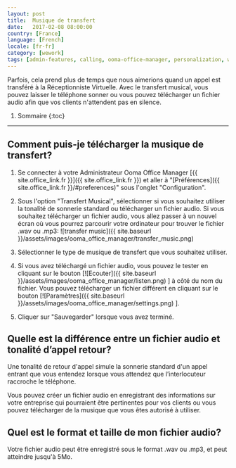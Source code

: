 ```yaml
---
layout: post
title:  Musique de transfert
date:   2017-02-08 08:00:00
country: [France]
language: [French]
locale: [fr-fr]
category: [wework]
tags: [admin-features, calling, ooma-office-manager, personalization, wework]
---
```


Parfois, cela prend plus de temps que nous aimerions quand un appel est transféré à la Réceptionniste Virtuelle. Avec le transfert musical, vous pouvez laisser le téléphone sonner ou vous pouvez télécharger un fichier audio afin que vos clients n'attendent pas en silence.

1. Sommaire
{:toc}
* * *

## Comment puis-je télécharger la musique de transfert?

1. Se connecter à votre Administrateur Ooma Office Manager [{{ site.office_link.fr }}]({{ site.office_link.fr }}) et aller à "[Préférences]({{ site.office_link.fr }}/#preferences)" sous l'onglet "Configuration".
2. Sous l'option "Transfert Musical", sélectionner si vous souhaitez utiliser la tonalité de sonnerie standard ou télécharger un fichier audio. Si vous souhaitez télécharger un fichier audio, vous allez passer à un nouvel écran où vous pourrez parcourir votre ordinateur pour trouver le fichier .wav ou .mp3: 
   ![transfer music]({{ site.baseurl }}/assets/images/ooma_office_manager/transfer_music.png)

3. Sélectionner le type de musique de transfert que vous souhaitez utiliser.
4. Si vous avez téléchargé un fichier audio, vous pouvez le tester en cliquant sur le bouton [![Ecouter]({{ site.baseurl }}/assets/images/ooma_office_manager/listen.png) ] à côté du nom du fichier. Vous pouvez télécharger un fichier différent en cliquant sur le bouton [![Paramètres]({{ site.baseurl }}/assets/images/ooma_office_manager/settings.png) ].
5. Cliquer sur "Sauvegarder" lorsque vous avez terminé.

## Quelle est la différence entre un fichier audio et tonalité d’appel retour?

Une tonalité de retour d'appel simule la sonnerie standard d'un appel entrant que vous entendez lorsque vous attendez que l’interlocuteur raccroche le téléphone.

Vous pouvez créer un fichier audio en enregistrant des informations sur votre entreprise qui pourraient être pertinentes pour vos clients ou vous pouvez télécharger de la musique que vous êtes autorisé à utiliser.

## Quel est le format et taille de mon fichier audio?

Votre fichier audio peut être enregistré sous le format .wav ou .mp3, et peut atteindre jusqu'à 5Mo.